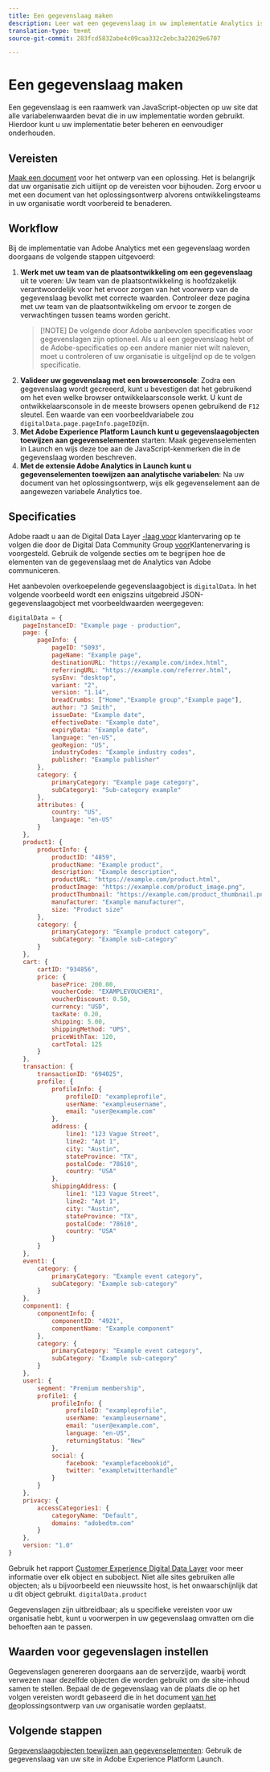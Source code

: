 ```yaml
---
title: Een gegevenslaag maken
description: Leer wat een gegevenslaag in uw implementatie Analytics is, en hoe het kan worden gebruikt om variabelen in de Analytics van Adobe in kaart te brengen.
translation-type: tm+mt
source-git-commit: 283fcd5832abe4c09caa332c2ebc3a22029e6707

---
```



# Een gegevenslaag maken

Een gegevenslaag is een raamwerk van JavaScript-objecten op uw site dat alle variabelenwaarden bevat die in uw implementatie worden gebruikt. Hierdoor kunt u uw implementatie beter beheren en eenvoudiger onderhouden.

## Vereisten

[Maak een document](solution-design.md) voor het ontwerp van een oplossing. Het is belangrijk dat uw organisatie zich uitlijnt op de vereisten voor bijhouden. Zorg ervoor u met een document van het oplossingsontwerp alvorens ontwikkelingsteams in uw organisatie wordt voorbereid te benaderen.

## Workflow

Bij de implementatie van Adobe Analytics met een gegevenslaag worden doorgaans de volgende stappen uitgevoerd:

1. **Werk met uw team van de plaatsontwikkeling om een gegevenslaag** uit te voeren: Uw team van de plaatsontwikkeling is hoofdzakelijk verantwoordelijk voor het ervoor zorgen van het voorwerp van de gegevenslaag bevolkt met correcte waarden. Controleer deze pagina met uw team van de plaatsontwikkeling om ervoor te zorgen de verwachtingen tussen teams worden gericht.
   > [!NOTE] De volgende door Adobe aanbevolen specificaties voor gegevenslagen zijn optioneel. Als u al een gegevenslaag hebt of de Adobe-specificaties op een andere manier niet wilt naleven, moet u controleren of uw organisatie is uitgelijnd op de te volgen specificatie.
2. **Valideer uw gegevenslaag met een browserconsole**: Zodra een gegevenslaag wordt gecreeerd, kunt u bevestigen dat het gebruikend om het even welke browser ontwikkelaarsconsole werkt. U kunt de ontwikkelaarsconsole in de meeste browsers openen gebruikend de `F12` sleutel. Een waarde van een voorbeeldvariabele zou `digitalData.page.pageInfo.pageID`zijn.
3. **Met Adobe Experience Platform Launch kunt u gegevenslaagobjecten toewijzen aan gegevenselementen** starten: Maak gegevenselementen in Launch en wijs deze toe aan de JavaScript-kenmerken die in de gegevenslaag worden beschreven.
4. **Met de extensie Adobe Analytics in Launch kunt u gegevenselementen toewijzen aan analytische variabelen**: Na uw document van het oplossingsontwerp, wijs elk gegevenselement aan de aangewezen variabele Analytics toe.

## Specificaties

Adobe raadt u aan de Digital Data Layer [-laag voor](https://www.w3.org/2013/12/ceddl-201312.pdf) klantervaring op te volgen die door de Digital Data Community Group [voor](https://www.w3.org/community/custexpdata/)Klantenervaring is voorgesteld. Gebruik de volgende secties om te begrijpen hoe de elementen van de gegevenslaag met de Analytics van Adobe communiceren.

Het aanbevolen overkoepelende gegevenslaagobject is `digitalData`. In het volgende voorbeeld wordt een enigszins uitgebreid JSON-gegevenslaagobject met voorbeeldwaarden weergegeven:

```js
digitalData = {
    pageInstanceID: "Example page - production",
    page: {
        pageInfo: {
            pageID: "5093",
            pageName: "Example page",
            destinationURL: "https://example.com/index.html",
            referringURL: "https://example.com/referrer.html",
            sysEnv: "desktop",
            variant: "2",
            version: "1.14",
            breadCrumbs: ["Home","Example group","Example page"],
            author: "J Smith",
            issueDate: "Example date",
            effectiveDate: "Example date",
            expiryData: "Example date",
            language: "en-US",
            geoRegion: "US",
            industryCodes: "Example industry codes",
            publisher: "Example publisher"
        },
        category: {
            primaryCategory: "Example page category",
            subCategory1: "Sub-category example"
        },
        attributes: {
            country: "US",
            language: "en-US"
        }
    },
    product1: {
        productInfo: {
            productID: "4859",
            productName: "Example product",
            description: "Example description",
            productURL: "https://example.com/product.html",
            productImage: "https://example.com/product_image.png",
            productThumbnail: "https://example.com/product_thumbnail.png",
            manufacturer: "Example manufacturer",
            size: "Product size"
        },
        category: {
            primaryCategory: "Example product category",
            subCategory: "Example sub-category"
        }
    },
    cart: {
        cartID: "934856",
        price: {
            basePrice: 200.00,
            voucherCode: "EXAMPLEVOUCHER1",
            voucherDiscount: 0.50,
            currency: "USD",
            taxRate: 0.20,
            shipping: 5.00,
            shippingMethod: "UPS",
            priceWithTax: 120,
            cartTotal: 125
        }
    },
    transaction: {
        transactionID: "694025",
        profile: {
            profileInfo: {
                profileID: "exampleprofile",
                userName: "exampleusername",
                email: "user@example.com"
            },
            address: {
                line1: "123 Vague Street",
                line2: "Apt 1",
                city: "Austin",
                stateProvince: "TX",
                postalCode: "78610",
                country: "USA"
            },
            shippingAddress: {
                line1: "123 Vague Street",
                line2: "Apt 1",
                city: "Austin",
                stateProvince: "TX",
                postalCode: "78610",
                country: "USA"
            }
        }
    },
    event1: {
        category: {
            primaryCategory: "Example event category",
            subCategory: "Example sub-category"
        }
    },
    component1: {
        componentInfo: {
            componentID: "4921",
            componentName: "Example component"
        },
        category: {
            primaryCategory: "Example event category",
            subCategory: "Example sub-category"
        }
    },
    user1: {
        segment: "Premium membership",
        profile1: {
            profileInfo: {
                profileID: "exampleprofile",
                userName: "exampleusername",
                email: "user@example.com",
                language: "en-US",
                returningStatus: "New"
            },
            social: {
                facebook: "examplefacebookid",
                twitter: "exampletwitterhandle"
            }
        }
    },
    privacy: {
        accessCategories1: {
            categoryName: "Default",
            domains: "adobedtm.com"
        }
    },
    version: "1.0"
}
```

Gebruik het rapport [Customer Experience Digital Data Layer](https://www.w3.org/2013/12/ceddl-201312.pdf) voor meer informatie over elk object en subobject. Niet alle sites gebruiken alle objecten; als u bijvoorbeeld een nieuwssite host, is het onwaarschijnlijk dat u dit object gebruikt. `digitalData.product`

Gegevenslagen zijn uitbreidbaar; als u specifieke vereisten voor uw organisatie hebt, kunt u voorwerpen in uw gegevenslaag omvatten om die behoeften aan te passen.

## Waarden voor gegevenslagen instellen

Gegevenslagen genereren doorgaans aan de serverzijde, waarbij wordt verwezen naar dezelfde objecten die worden gebruikt om de site-inhoud samen te stellen. Bepaal de de gegevenslaag van de plaats die op het volgen vereisten wordt gebaseerd die in het document [van het de](solution-design.md)oplossingsontwerp van uw organisatie worden geplaatst.

## Volgende stappen

[Gegevenslaagobjecten toewijzen aan gegevenselementen](../launch/layer-to-elements.md): Gebruik de gegevenslaag van uw site in Adobe Experience Platform Launch.
